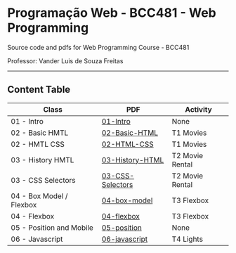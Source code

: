 # Programação Web - BCC481 - Web Programming

Source code and pdfs for Web Programming Course - BCC481

Professor: Vander Luis de Souza Freitas

---
## Content Table

| Class | PDF | Activity |
| --- | --- | --- |
| 01 - Intro | [01-Intro](./PDFs/A01_intro.pdf) | None |
| 02 - Basic HMTL | [02-Basic-HTML](./PDFs/A02_HTML_basico.pdf) | T1 Movies |
| 02 - HMTL CSS | [02-HTML-CSS](./PDFs/A03_HTML_CSS.pdf) | T1 Movies |
| 03 - History HMTL | [03-History-HTML](./PDFs/A04_HTML_historia.pdf) | T2 Movie Rental |
| 03 - CSS Selectors | [03-CSS-Selectors](./PDFs/A05_CSS_Selectors.pdf) | T2 Movie Rental |
| 04 - Box Model / Flexbox | [04-box-model](./PDFs/A06_Box_model_Flex_box.pdf) | T3 Flexbox |
| 04 - Flexbox | [04-flexbox](./PDFs/A07_Flexbox.pdf) | T3 Flexbox |
| 05 - Position and Mobile | [05-position](./PDFs/A08_Position_and_Mobile.pdf) | None |
| 06 - Javascript | [06-javascript](./PDFs/A09_JavaScript_Intro.pdf) | T4 Lights |
